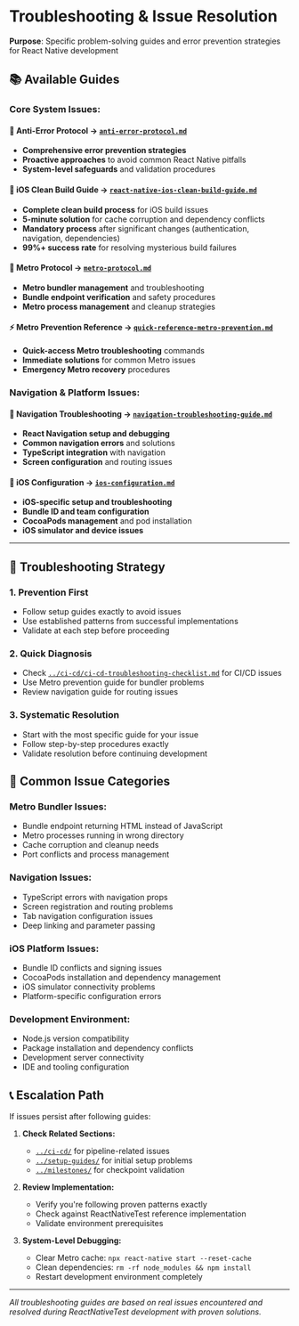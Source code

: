 # Troubleshooting & Issue Resolution

**Purpose**: Specific problem-solving guides and error prevention strategies for
React Native development

## 📚 Available Guides

### **Core System Issues:**

#### 🚨 **Anti-Error Protocol** → [`anti-error-protocol.md`](anti-error-protocol.md)

- **Comprehensive error prevention strategies**
- **Proactive approaches** to avoid common React Native pitfalls
- **System-level safeguards** and validation procedures

#### 🧹 **iOS Clean Build Guide** → [`react-native-ios-clean-build-guide.md`](react-native-ios-clean-build-guide.md)

- **Complete clean build process** for iOS build issues
- **5-minute solution** for cache corruption and dependency conflicts
- **Mandatory process** after significant changes (authentication, navigation, dependencies)
- **99%+ success rate** for resolving mysterious build failures

#### 🔄 **Metro Protocol** → [`metro-protocol.md`](metro-protocol.md)

- **Metro bundler management** and troubleshooting
- **Bundle endpoint verification** and safety procedures
- **Metro process management** and cleanup strategies

#### ⚡ **Metro Prevention Reference** → [`quick-reference-metro-prevention.md`](quick-reference-metro-prevention.md)

- **Quick-access Metro troubleshooting** commands
- **Immediate solutions** for common Metro issues
- **Emergency Metro recovery** procedures

### **Navigation & Platform Issues:**

#### 🧭 **Navigation Troubleshooting** → [`navigation-troubleshooting-guide.md`](navigation-troubleshooting-guide.md)

- **React Navigation setup and debugging**
- **Common navigation errors** and solutions
- **TypeScript integration** with navigation
- **Screen configuration** and routing issues

#### 📱 **iOS Configuration** → [`ios-configuration.md`](ios-configuration.md)

- **iOS-specific setup and troubleshooting**
- **Bundle ID and team configuration**
- **CocoaPods management** and pod installation
- **iOS simulator and device issues**

---

## 🎯 **Troubleshooting Strategy**

### **1. Prevention First**

- Follow setup guides exactly to avoid issues
- Use established patterns from successful implementations
- Validate at each step before proceeding

### **2. Quick Diagnosis**

- Check
  [`../ci-cd/ci-cd-troubleshooting-checklist.md`](../ci-cd/ci-cd-troubleshooting-checklist.md)
  for CI/CD issues
- Use Metro prevention guide for bundler problems
- Review navigation guide for routing issues

### **3. Systematic Resolution**

- Start with the most specific guide for your issue
- Follow step-by-step procedures exactly
- Validate resolution before continuing development

## 🚨 **Common Issue Categories**

### **Metro Bundler Issues:**

- Bundle endpoint returning HTML instead of JavaScript
- Metro processes running in wrong directory
- Cache corruption and cleanup needs
- Port conflicts and process management

### **Navigation Issues:**

- TypeScript errors with navigation props
- Screen registration and routing problems
- Tab navigation configuration issues
- Deep linking and parameter passing

### **iOS Platform Issues:**

- Bundle ID conflicts and signing issues
- CocoaPods installation and dependency management
- iOS simulator connectivity problems
- Platform-specific configuration errors

### **Development Environment:**

- Node.js version compatibility
- Package installation and dependency conflicts
- Development server connectivity
- IDE and tooling configuration

## 📞 **Escalation Path**

If issues persist after following guides:

1. **Check Related Sections:**
   - [`../ci-cd/`](../ci-cd/) for pipeline-related issues
   - [`../setup-guides/`](../setup-guides/) for initial setup problems
   - [`../milestones/`](../milestones/) for checkpoint validation

2. **Review Implementation:**
   - Verify you're following proven patterns exactly
   - Check against ReactNativeTest reference implementation
   - Validate environment prerequisites

3. **System-Level Debugging:**
   - Clear Metro cache: `npx react-native start --reset-cache`
   - Clean dependencies: `rm -rf node_modules && npm install`
   - Restart development environment completely

---

_All troubleshooting guides are based on real issues encountered and resolved
during ReactNativeTest development with proven solutions._
